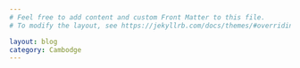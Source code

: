 ```yaml
---
# Feel free to add content and custom Front Matter to this file.
# To modify the layout, see https://jekyllrb.com/docs/themes/#overriding-theme-defaults

layout: blog
category: Cambodge
---
```

